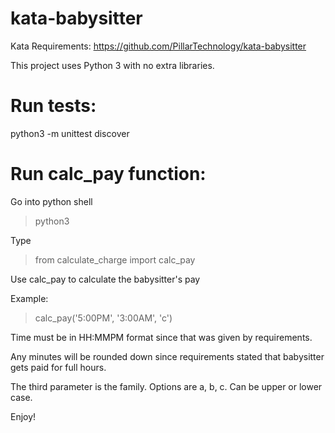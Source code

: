 # kata-babysitter

Kata Requirements: https://github.com/PillarTechnology/kata-babysitter

This project uses Python 3 with no extra libraries.

# Run tests:
  python3 -m unittest discover

# Run calc_pay function:
  Go into python shell
  > python3

  Type
  > from calculate_charge import calc_pay

  Use calc_pay to calculate the babysitter's pay

  Example:
  > calc_pay('5:00PM', '3:00AM', 'c')

  Time must be in HH:MMPM format since that was given by requirements.

  Any minutes will be rounded down since requirements stated that babysitter gets paid for full hours.

  The third parameter is the family. Options are a, b, c. Can be upper or lower case.

  Enjoy!
